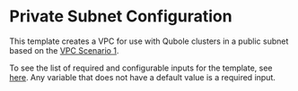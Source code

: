 # Private Subnet Configuration

This template creates a VPC for use with Qubole clusters in a public subnet based on the [VPC Scenario 1](https://docs.aws.amazon.com/vpc/latest/userguide/VPC_Scenario1.html).

To see the list of required and configurable inputs for the template, see [here](variables.tf). Any variable that does not have a default value is a required input.